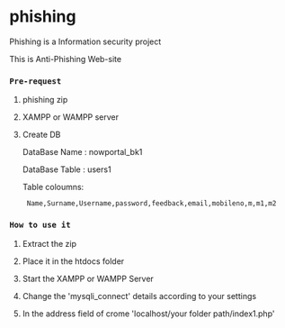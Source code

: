 # phishing

Phishing is a Information security project

This is Anti-Phishing Web-site

### `Pre-request`

1. phishing zip

2. XAMPP or WAMPP server

3. Create DB 

    DataBase Name : nowportal_bk1
    
    DataBase Table : users1
    
    Table coloumns:
      
        Name,Surname,Username,password,feedback,email,mobileno,m,m1,m2      

###  `How to use it`

1.  Extract the zip

2.  Place it in the htdocs folder

3. Start the XAMPP or WAMPP Server

4. Change the 'mysqli_connect' details according to your settings

4. In the address field of crome 'localhost/your folder path/index1.php'
